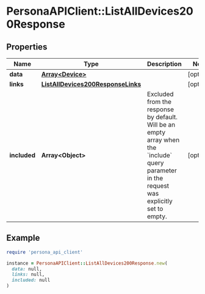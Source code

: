 # PersonaAPIClient::ListAllDevices200Response

## Properties

| Name | Type | Description | Notes |
| ---- | ---- | ----------- | ----- |
| **data** | [**Array&lt;Device&gt;**](Device.md) |  | [optional] |
| **links** | [**ListAllDevices200ResponseLinks**](ListAllDevices200ResponseLinks.md) |  | [optional] |
| **included** | **Array&lt;Object&gt;** | Excluded from the response by default. Will be an empty array when the &#x60;include&#x60; query parameter in the request was explicitly set to empty. | [optional] |

## Example

```ruby
require 'persona_api_client'

instance = PersonaAPIClient::ListAllDevices200Response.new(
  data: null,
  links: null,
  included: null
)
```

